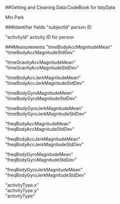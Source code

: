 ##Getting and Cleaning Data:CodeBook for tidyData

Min Park

###Identifier fields
"subjectId"         person ID

"activityId"        activity ID for person              
          
###Measurements
"timeBodyAccMagnitudeMean"       
"timeBodyAccMagnitudeStdDev"      

"timeGravityAccMagnitudeMean"     
"timeGravityAccMagnitudeStdDev"  

"timeBodyAccJerkMagnitudeMean"    
"timeBodyAccJerkMagnitudeStdDev"  

"timeBodyGyroMagnitudeMean"      
"timeBodyGyroMagnitudeStdDev"     

"timeBodyGyroJerkMagnitudeMean"   
"timeBodyGyroJerkMagnitudeStdDev"

"freqBodyAccMagnitudeMean"        
"freqBodyAccMagnitudeStdDev"     

"freqBodyAccJerkMagnitudeMean"   
"freqBodyAccJerkMagnitudeStdDev"  

"freqBodyGyroMagnitudeMean"       
"freqBodyGyroMagnitudeStdDev"    

"freqBodyGyroJerkMagnitudeMean"   
"freqBodyGyroJerkMagnitudeStdDev" 

"activityType.x"                 
"activityType.y"                  
"activityType"        
